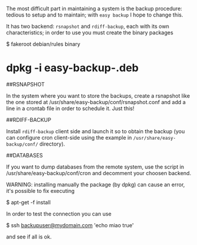 The most difficult part in maintaining a system is the backup procedure:
tedious to setup and to maintain; with ``easy backup`` I hope to change this.

It has two backend: ``rsnapshot`` and ``rdiff-backup``, each with its own
characteristics; in order to use you must create the binary packages

 $ fakeroot debian/rules binary
 # dpkg -i easy-backup-<backend>.deb
 <insert public key and username for backup>

##RSNAPSHOT

In the system where you want to store the backups, create a rsnapshot
like the one stored at /usr/share/easy-backup/conf/rsnapshot.conf and
add a line in a crontab file in order to schedule it. Just this!

##RDIFF-BACKUP

Install ``rdiff-backup`` client side and launch it so to obtain the
backup (you can configure cron client-side using the example in 
``/usr/share/easy-backup/conf/`` directory).

##DATABASES

If you want to dump databases from the remote system, use the script
in /usr/share/easy-backup/conf/cron and decomment your choosen backend.

WARNING: installing manually the package (by dpkg) can cause an error,
it's possible to fix executing

 $ apt-get -f install

In order to test the connection you can use

 $ ssh backupuser@mydomain.com 'echo miao true'

and see if all is ok.
